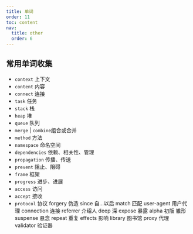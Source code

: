 ```yaml
---
title: 单词
order: 11
toc: content
nav:
  title: other
  order: 6
---
```


## 常用单词收集

- `context` 上下文
- `content` 内容
- `connect` 连接
- `task` 任务
- `stack` 栈
- `heap` 堆
- `queue` 队列
- `merge` | `combine`组合或合并
- `method` 方法
- `namespace` 命名空间
- `dependencies` 依赖、相关性、管理
- `propagation` 传播、传送
- `prevent` 阻止、阻碍
- `frame` 框架
- `progress` 进步、进展
- `access` 访问
- `accept` 接收
- `protocol` 协议
  forgery 伪造
  since 自...以后
  match 匹配
  user-agent 用户代理
  connection 连接
  referrer 介绍人
  deep 深
  expose 暴露
  alpha 初版 雏形
  suspense 悬念
  repeat 重复
  effects 影响
  library 图书馆
  proxy 代理
  validator 验证器
